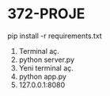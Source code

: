 # 372-PROJE

pip install -r requirements.txt

1) Terminal aç.
2) python server.py
3) Yeni terminal aç.
4) python app.py
5) 127.0.0.1:8080
